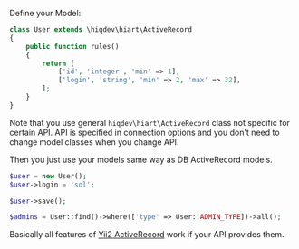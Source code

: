 Define your Model:

```php
class User extends \hiqdev\hiart\ActiveRecord
{
    public function rules()
    {
        return [
            ['id', 'integer', 'min' => 1],
            ['login', 'string', 'min' => 2, 'max' => 32],
        ];
    }
}
```

Note that you use general `hiqdev\hiart\ActiveRecord` class not specific for certain API.
API is specified in connection options and you don't need to change model classes when
you change API.

Then you just use your models same way as DB ActiveRecord models.

```php
$user = new User();
$user->login = 'sol';

$user->save();

$admins = User::find()->where(['type' => User::ADMIN_TYPE])->all();
```

Basically all features of [Yii2 ActiveRecord] work if your API provides them.

[Yii2 ActiveRecord]: http://www.yiiframework.com/doc-2.0/guide-db-active-record.html

